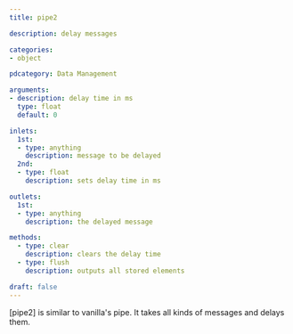 ```yaml
---
title: pipe2

description: delay messages

categories:
- object

pdcategory: Data Management

arguments:
- description: delay time in ms
  type: float
  default: 0

inlets:
  1st:
  - type: anything
    description: message to be delayed
  2nd:
  - type: float
    description: sets delay time in ms

outlets:
  1st:
  - type: anything
    description: the delayed message

methods:
  - type: clear
    description: clears the delay time
  - type: flush
    description: outputs all stored elements

draft: false
---
```


[pipe2] is similar to vanilla's pipe. It takes all kinds of messages and delays them.

